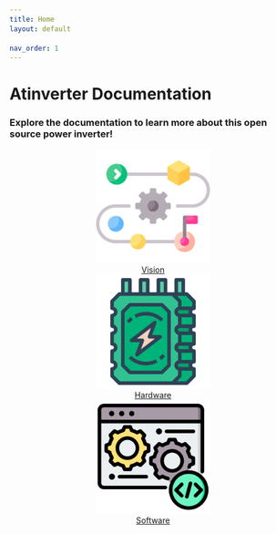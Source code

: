 ```yaml
---
title: Home
layout: default

nav_order: 1
---
```


# **Atinverter Documentation**
### Explore the documentation to learn more about this open source power inverter!

<html>
<head>
  <style>
    .all_images {
      text-align: center; /* Center the entire section */
    }

    /* Style for each image and button container */
    .image_button_container {
      display: inline-block; /* Make each container inline */
      text-align: center; /* Center content within each container */
      margin: 21px; /* Add spacing between containers */
    }

    /* Style for images */
    .image_button_container img {
      width: 200px;
      height: 200px;
    }
  </style>
</head>
<body>
  <div class="all_images">
    <!-- Vision Image and Button -->
    <div class="image_button_container">
      <img src="images/vision.png" alt="Vision Icon">
      <br>
      <span class="fs-6">
      <a href="vision" class="btn btn-purple">Vision</a>
      </span>
    </div>
    <!-- Hardware Image and Button -->
    <div class="image_button_container">
      <img src="images/hardware.png" alt="Hardware Icon">
      <br>
      <span class="fs-6">
      <a href="hardware/hardware" class="btn btn-blue">Hardware</a>
      </span>
    </div>
    <!-- Software Image and Button -->
    <div class="image_button_container">
      <img src="images/software.png" alt="Software Icon">
      <br>
      <span class="fs-6">
      <a href="software/software" class="btn btn-green">Software</a>
      </span>
    </div>
  </div>
</body>
</html>



